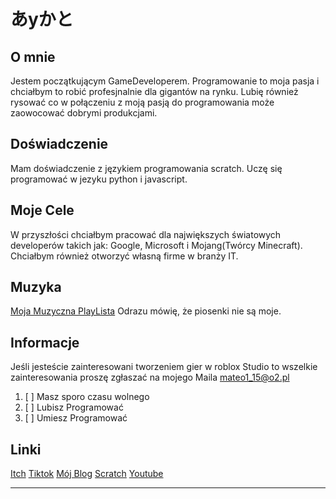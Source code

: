 # あyかと



## O mnie
Jestem początkującym GameDeveloperem. Programowanie to moja pasja i chciałbym to robić profesjnalnie dla gigantów na rynku. Lubię również rysować co w połączeniu z moją pasją do programowania może zaowocować 
dobrymi produkcjami.

## Doświadczenie
Mam doświadczenie z językiem programowania scratch. Uczę się programować w jezyku python i javascript.
## Moje Cele
W przyszłości chciałbym pracować dla największych światowych developerów takich jak: Google, Microsoft i Mojang(Twórcy Minecraft).
Chciałbym również otworzyć własną firme w branży IT.

## Muzyka
[Moja Muzyczna PlayLista](https://www.youtube.com/watch?v=Ie6GepMvJdY&list=PLX4rNx2yJl1cC--k9XtuEdTNl4C6BpUUR)
Odrazu mówię, że piosenki nie są moje.

## Informacje
Jeśli jesteście zainteresowani tworzeniem gier w roblox Studio to wszelkie zainteresowania proszę 
zgłaszać na mojego Maila mateo1_15@o2.pl

 1. [ ]   Masz sporo czasu wolnego
 2. [ ]   Lubisz Programować
 4. [ ]   Umiesz Programować

## Linki
 
[Itch](https://elogame555.itch.io/)    [Tiktok](https://www.tiktok.com/@matrix._123)   [Mój Blog](matrixse4-0.blogspot.com)    [Scratch](https://scratch.mit.edu/users/Matrixse4-0/)    [Youtube](https://www.youtube.com/channel/UCzXZoIK3llGpC8Sw8uR7LpA)

______________________________________________________
